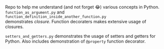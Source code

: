 Repo to help me understand (and not forget :joy:) various concepts in Python.
```function_as_argument.py``` and  
```function_definition_inside_another_function.py```  
demonstrates *closure*.  Function decoraters makes extensive usage of closures.  

```setters_and_getters.py``` demonstrates the usage of setters and getters for Python.  Also includes demonstration of ```@property``` function decorator.
